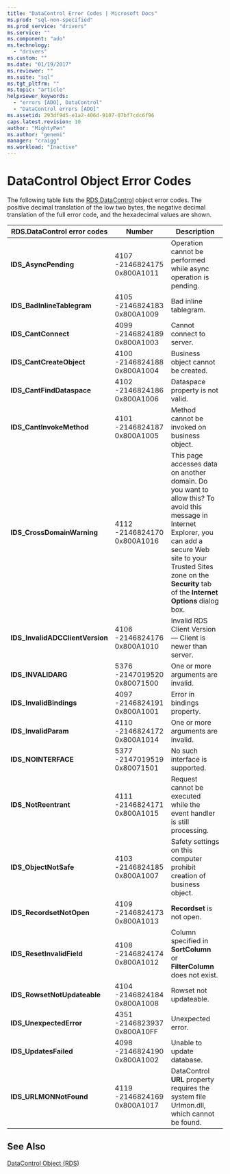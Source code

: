 ```yaml
---
title: "DataControl Error Codes | Microsoft Docs"
ms.prod: "sql-non-specified"
ms.prod_service: "drivers"
ms.service: ""
ms.component: "ado"
ms.technology:
  - "drivers"
ms.custom: ""
ms.date: "01/19/2017"
ms.reviewer: ""
ms.suite: "sql"
ms.tgt_pltfrm: ""
ms.topic: "article"
helpviewer_keywords:
  - "errors [ADO], DataControl"
  - "DataControl errors [ADO]"
ms.assetid: 293df9d5-e1a2-406d-9107-07bf7cdc6f96
caps.latest.revision: 10
author: "MightyPen"
ms.author: "genemi"
manager: "craigg"
ms.workload: "Inactive"
---
```

# DataControl Object Error Codes
The following table lists the [RDS.DataControl](../../../ado/reference/rds-api/datacontrol-object-rds.md) object error codes. The positive decimal translation of the low two bytes, the negative decimal translation of the full error code, and the hexadecimal values are shown.

|RDS.DataControl error codes|Number|Description|
|---------------------------------|------------|-----------------|
|**IDS_AsyncPending**|4107 -2146824175 0x800A1011|Operation cannot be performed while async operation is pending.|
|**IDS_BadInlineTablegram**|4105 -2146824183 0x800A1009|Bad inline tablegram.|
|**IDS_CantConnect**|4099 -2146824189 0x800A1003|Cannot connect to server.|
|**IDS_CantCreateObject**|4100 -2146824188 0x800A1004|Business object cannot be created.|
|**IDS_CantFindDataspace**|4102 -2146824186 0x800A1006|Dataspace property is not valid.|
|**IDS_CantInvokeMethod**|4101 -2146824187 0x800A1005|Method cannot be invoked on business object.|
|**IDS_CrossDomainWarning**|4112 -2146824170 0x800A1016|This page accesses data on another domain. Do you want to allow this? To avoid this message in Internet Explorer, you can add a secure Web site to your Trusted Sites zone on the **Security** tab of the **Internet Options** dialog box.|
|**IDS_InvalidADCClientVersion**|4106 -2146824176 0x800A1010|Invalid RDS Client Version — Client is newer than server.|
|**IDS_INVALIDARG**|5376 -2147019520 0x80071500|One or more arguments are invalid.|
|**IDS_InvalidBindings**|4097 -2146824191 0x800A1001|Error in bindings property.|
|**IDS_InvalidParam**|4110 -2146824172 0x800A1014|One or more arguments are invalid.|
|**IDS_NOINTERFACE**|5377 -2147019519 0x80071501|No such interface is supported.|
|**IDS_NotReentrant**|4111 -2146824171 0x800A1015|Request cannot be executed while the event handler is still processing.|
|**IDS_ObjectNotSafe**|4103 -2146824185 0x800A1007|Safety settings on this computer prohibit creation of business object.|
|**IDS_RecordsetNotOpen**|4109 -2146824173 0x800A1013|**Recordset** is not open.|
|**IDS_ResetInvalidField**|4108 -2146824174 0x800A1012|Column specified in **SortColumn** or **FilterColumn** does not exist.|
|**IDS_RowsetNotUpdateable**|4104 -2146824184 0x800A1008|Rowset not updateable.|
|**IDS_UnexpectedError**|4351 -2146823937 0x800A10FF|Unexpected error.|
|**IDS_UpdatesFailed**|4098 -2146824190 0x800A1002|Unable to update database.|
|**IDS_URLMONNotFound**|4119 -2146824169 0x800A1017|DataControl **URL** property requires the system file Urlmon.dll, which cannot be found.|

## See Also
 [DataControl Object (RDS)](../../../ado/reference/rds-api/datacontrol-object-rds.md)
